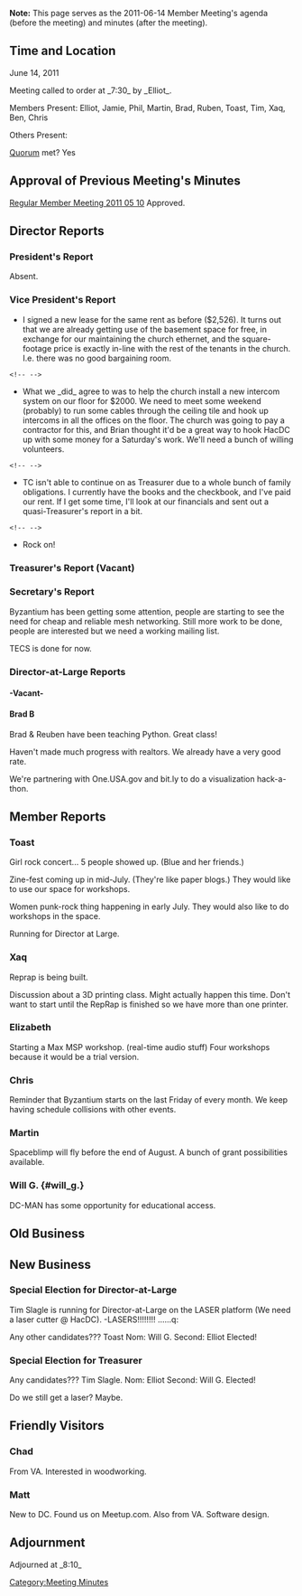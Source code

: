 **Note:** This page serves as the 2011-06-14 Member Meeting's agenda
(before the meeting) and minutes (after the meeting).

## Time and Location

June 14, 2011

Meeting called to order at \_7:30\_ by \_Elliot\_.

Members Present: Elliot, Jamie, Phil, Martin, Brad, Ruben, Toast, Tim,
Xaq, Ben, Chris

Others Present:

[Quorum](Quorum) met? Yes

## Approval of Previous Meeting's Minutes

[Regular Member Meeting 2011 05
10](Regular_Member_Meeting_2011_05_10) Approved.

## Director Reports

### President's Report

Absent.

### Vice President's Report

-   I signed a new lease for the same rent as before (\$2,526). It turns
    out that we are already getting use of the basement space for free,
    in exchange for our maintaining the church ethernet, and the
    square-footage price is exactly in-line with the rest of the tenants
    in the church. I.e. there was no good bargaining room.

```{=html}
<!-- -->
```
-   What we \_did\_ agree to was to help the church install a new
    intercom system on our floor for \$2000. We need to meet some
    weekend (probably) to run some cables through the ceiling tile and
    hook up intercoms in all the offices on the floor. The church was
    going to pay a contractor for this, and Brian thought it'd be a
    great way to hook HacDC up with some money for a Saturday's work.
    We'll need a bunch of willing volunteers.

```{=html}
<!-- -->
```
-   TC isn't able to continue on as Treasurer due to a whole bunch of
    family obligations. I currently have the books and the checkbook,
    and I've paid our rent. If I get some time, I'll look at our
    financials and sent out a quasi-Treasurer's report in a bit.

```{=html}
<!-- -->
```
-   Rock on!

### Treasurer's Report (Vacant)

### Secretary's Report

Byzantium has been getting some attention, people are starting to see
the need for cheap and reliable mesh networking. Still more work to be
done, people are interested but we need a working mailing list.

TECS is done for now.

### Director-at-Large Reports

#### -Vacant-

#### Brad B

Brad & Reuben have been teaching Python. Great class!

Haven't made much progress with realtors. We already have a very good
rate.

We're partnering with One.USA.gov and bit.ly to do a visualization
hack-a-thon.

## Member Reports

### Toast

Girl rock concert... 5 people showed up. (Blue and her friends.)

Zine-fest coming up in mid-July. (They're like paper blogs.) They would
like to use our space for workshops.

Women punk-rock thing happening in early July. They would also like to
do workshops in the space.

Running for Director at Large.

### Xaq

Reprap is being built.

Discussion about a 3D printing class. Might actually happen this time.
Don't want to start until the RepRap is finished so we have more than
one printer.

### Elizabeth

Starting a Max MSP workshop. (real-time audio stuff) Four workshops
because it would be a trial version.

### Chris

Reminder that Byzantium starts on the last Friday of every month. We
keep having schedule collisions with other events.

### Martin

Spaceblimp will fly before the end of August. A bunch of grant
possibilities available.

### Will G. {#will_g.}

DC-MAN has some opportunity for educational access.

## Old Business

## New Business

### Special Election for Director-at-Large

Tim Slagle is running for Director-at-Large on the LASER platform (We
need a laser cutter @ HacDC). -LASERS!!!!!!!! ......q:

Any other candidates??? Toast Nom: Will G. Second: Elliot Elected!

### Special Election for Treasurer

Any candidates??? Tim Slagle. Nom: Elliot Second: Will G. Elected!

Do we still get a laser? Maybe.

## Friendly Visitors

### Chad

From VA. Interested in woodworking.

### Matt

New to DC. Found us on Meetup.com. Also from VA. Software design.

## Adjournment

Adjourned at \_8:10\_

[Category:Meeting Minutes](Category:Meeting_Minutes)
